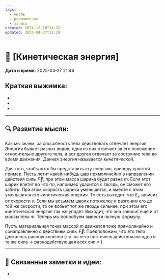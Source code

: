 ```yaml
---
tags:
  - мысль
  - размышление
  - запись
created: 2024-12-18T14:32
updated: 2025-04-27T22:29
---
```


# 💭  [Кинетическая энергия]

**Дата и время:** 2025-04-27 21:46

**Краткая выжимка:**
 - 
 - 
 - 
 - 

---

## 🔍 Развитие мысли:

Как мы знаем, за способность тела действовать отвечает энергия. Энергия бывает разных видов, одна из них отвечает за его положение относительно другого тела, а вот другая отвечает за состояние тела во время движения. Данная энергия называется *кинетической*.

Для того, чтобы хотя бы представить эту энергию, приведу простой пример. Пусть летит какой-нибудь шар прямолинейно в направлении действия силы $\vec{F}$, при этом масса шарика будет равна $m$. Если этот шарик влетит во что-то, например ударится о гвоздь, он сможет его забить. При этом скорость шарика уменьшится, и вместе с этим уменьшится его кинетическая энергия. То есть выходит, что $E_{к}$ зависит от скорости $v$.
Если мы возьмём шарик потяжелее и разгоним его до той же скорости, то он вобьет тот же гвоздь сильнее, при этом его кинетическая энергия так же упадёт. Выходит, что она зависит ещё и от массы тела $m$. Теперь мы попробуем вывести полную формулу.

Пусть материальная точка массой $m$ движется тоже прямолинейно и сонаправленно с действием силы $\vec{F}$. Предположим, что это тело двигалось равноускоренно (т.к. на него постоянно действовала одна и та же сила $\rightarrow$ равнодействующая всех сил $\neq$ )

---

## 🔄 Связанные заметки и идеи:

- 



